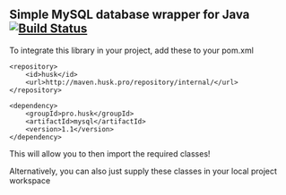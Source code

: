 ## Simple MySQL database wrapper for Java [![Build Status](https://travis-ci.com/Huskehhh/MySQL.svg?branch=master)](https://travis-ci.com/Huskehhh/MySQL)

To integrate this library in your project, add these to your pom.xml
```
<repository>
    <id>husk</id>
    <url>http://maven.husk.pro/repository/internal/</url>
</repository>
```

```
<dependency>
    <groupId>pro.husk</groupId>
    <artifactId>mysql</artifactId>
    <version>1.1</version>
</dependency>
```

This will allow you to then import the required classes!

Alternatively, you can also just supply these classes in your local project workspace
